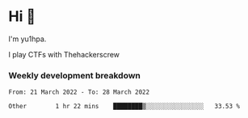 # Hi 👋

I'm yu1hpa.

I play CTFs with Thehackerscrew

### Weekly development breakdown

<!--START_SECTION:waka-->

```text
From: 21 March 2022 - To: 28 March 2022

Other        1 hr 22 mins    ████████▒░░░░░░░░░░░░░░░░   33.53 %
```

<!--END_SECTION:waka-->

